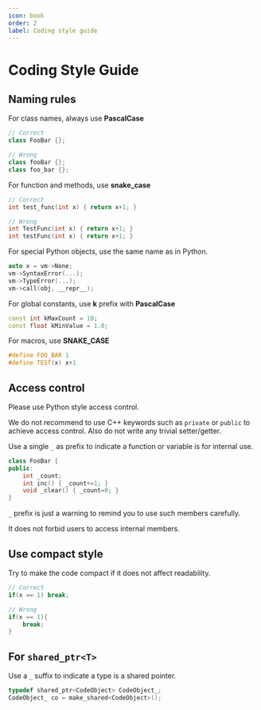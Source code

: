 ```yaml
---
icon: book
order: 2
label: Coding style guide
---
```


# Coding Style Guide

## Naming rules

For class names, always use **PascalCase**

```cpp
// Correct
class FooBar {};

// Wrong
class fooBar {};
class foo_bar {};
```

For function and methods, use **snake_case**

```cpp
// Correct
int test_func(int x) { return x+1; }

// Wrong
int TestFunc(int x) { return x+1; }
int testFunc(int x) { return x+1; }
```

For special Python objects, use the same name as in Python.

```cpp
auto x = vm->None;
vm->SyntaxError(...);
vm->TypeError(...);
vm->call(obj, __repr__);
```

For global constants, use **k** prefix with **PascalCase**

```cpp
const int kMaxCount = 10;
const float kMinValue = 1.0;
```

For macros, use **SNAKE_CASE**

```cpp
#define FOO_BAR 1
#define TEST(x) x+1
```

## Access control

Please use Python style access control.

We do not recommend to use C++ keywords such as `private` or `public` to achieve access control. Also do not write any trivial setter/getter.

Use a single `_` as prefix to indicate a function or variable is for internal use.

```cpp
class FooBar {
public:
    int _count;
    int inc() { _count+=1; }
    void _clear() { _count=0; }
}
```

`_` prefix is just a warning to remind you to use such members carefully.

It does not forbid users to access internal members.

## Use compact style

Try to make the code compact if it does not affect readability.

```cpp
// Correct
if(x == 1) break;

// Wrong
if(x == 1){
	break;
}
```

## For `shared_ptr<T>`

Use a `_` suffix to indicate a type is a shared pointer.

```cpp
typedef shared_ptr<CodeObject> CodeObject_;
CodeObject_ co = make_shared<CodeObject>();
```

